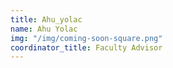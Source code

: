 ```yaml
---
title: Ahu_yolac
name: Ahu Yolac
img: "/img/coming-soon-square.png"
coordinator_title: Faculty Advisor
---
```


